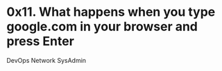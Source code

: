 # 0x11. What happens when you type google.com in your browser and press Enter

DevOps
Network
SysAdmin